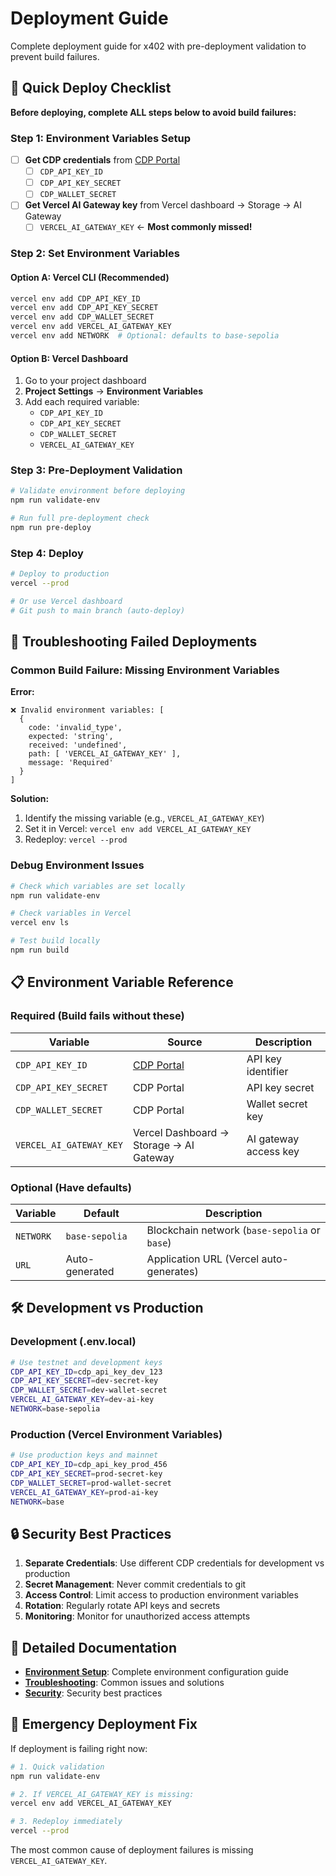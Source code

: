 # Deployment Guide

Complete deployment guide for x402 with pre-deployment validation to prevent build failures.

## 🚀 Quick Deploy Checklist

**Before deploying, complete ALL steps below to avoid build failures:**

### Step 1: Environment Variables Setup
- [ ] **Get CDP credentials** from [CDP Portal](https://portal.cdp.coinbase.com)
  - [ ] `CDP_API_KEY_ID` 
  - [ ] `CDP_API_KEY_SECRET`
  - [ ] `CDP_WALLET_SECRET`
- [ ] **Get Vercel AI Gateway key** from Vercel dashboard → Storage → AI Gateway
  - [ ] `VERCEL_AI_GATEWAY_KEY` ← **Most commonly missed!**

### Step 2: Set Environment Variables

#### Option A: Vercel CLI (Recommended)
```bash
vercel env add CDP_API_KEY_ID
vercel env add CDP_API_KEY_SECRET
vercel env add CDP_WALLET_SECRET
vercel env add VERCEL_AI_GATEWAY_KEY
vercel env add NETWORK  # Optional: defaults to base-sepolia
```

#### Option B: Vercel Dashboard
1. Go to your project dashboard
2. **Project Settings** → **Environment Variables**  
3. Add each required variable:
   - `CDP_API_KEY_ID`
   - `CDP_API_KEY_SECRET` 
   - `CDP_WALLET_SECRET`
   - `VERCEL_AI_GATEWAY_KEY`

### Step 3: Pre-Deployment Validation
```bash
# Validate environment before deploying
npm run validate-env

# Run full pre-deployment check
npm run pre-deploy
```

### Step 4: Deploy
```bash
# Deploy to production
vercel --prod

# Or use Vercel dashboard
# Git push to main branch (auto-deploy)
```

## 🔧 Troubleshooting Failed Deployments

### Common Build Failure: Missing Environment Variables

**Error:**
```
❌ Invalid environment variables: [
  {
    code: 'invalid_type',
    expected: 'string',
    received: 'undefined',
    path: [ 'VERCEL_AI_GATEWAY_KEY' ],
    message: 'Required'
  }
]
```

**Solution:**
1. Identify the missing variable (e.g., `VERCEL_AI_GATEWAY_KEY`)
2. Set it in Vercel: `vercel env add VERCEL_AI_GATEWAY_KEY`
3. Redeploy: `vercel --prod`

### Debug Environment Issues

```bash
# Check which variables are set locally
npm run validate-env

# Check variables in Vercel
vercel env ls

# Test build locally
npm run build
```

## 📋 Environment Variable Reference

### Required (Build fails without these)
| Variable | Source | Description |
|----------|--------|-------------|
| `CDP_API_KEY_ID` | [CDP Portal](https://portal.cdp.coinbase.com) | API key identifier |
| `CDP_API_KEY_SECRET` | CDP Portal | API key secret |
| `CDP_WALLET_SECRET` | CDP Portal | Wallet secret key |
| `VERCEL_AI_GATEWAY_KEY` | Vercel Dashboard → Storage → AI Gateway | AI gateway access key |

### Optional (Have defaults)
| Variable | Default | Description |
|----------|---------|-------------|
| `NETWORK` | `base-sepolia` | Blockchain network (`base-sepolia` or `base`) |
| `URL` | Auto-generated | Application URL (Vercel auto-generates) |

## 🛠 Development vs Production

### Development (.env.local)
```bash
# Use testnet and development keys
CDP_API_KEY_ID=cdp_api_key_dev_123
CDP_API_KEY_SECRET=dev-secret-key
CDP_WALLET_SECRET=dev-wallet-secret
VERCEL_AI_GATEWAY_KEY=dev-ai-key
NETWORK=base-sepolia
```

### Production (Vercel Environment Variables)
```bash
# Use production keys and mainnet
CDP_API_KEY_ID=cdp_api_key_prod_456
CDP_API_KEY_SECRET=prod-secret-key
CDP_WALLET_SECRET=prod-wallet-secret  
VERCEL_AI_GATEWAY_KEY=prod-ai-key
NETWORK=base
```

## 🔒 Security Best Practices

1. **Separate Credentials**: Use different CDP credentials for development vs production
2. **Secret Management**: Never commit credentials to git
3. **Access Control**: Limit access to production environment variables
4. **Rotation**: Regularly rotate API keys and secrets
5. **Monitoring**: Monitor for unauthorized access attempts

## 📖 Detailed Documentation

- **[Environment Setup](./environment-setup.md)**: Complete environment configuration guide
- **[Troubleshooting](./troubleshooting.md)**: Common issues and solutions
- **[Security](../archive/original-future/security-improvements.md)**: Security best practices

## 🚨 Emergency Deployment Fix

If deployment is failing right now:

```bash
# 1. Quick validation
npm run validate-env

# 2. If VERCEL_AI_GATEWAY_KEY is missing:
vercel env add VERCEL_AI_GATEWAY_KEY

# 3. Redeploy immediately  
vercel --prod
```

The most common cause of deployment failures is missing `VERCEL_AI_GATEWAY_KEY`.